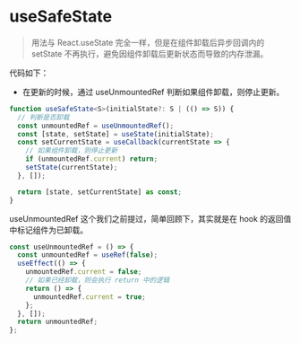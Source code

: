 # useSafeState

> 用法与 React.useState 完全一样，但是在组件卸载后异步回调内的 setState 不再执行，避免因组件卸载后更新状态而导致的内存泄漏。

代码如下：

- 在更新的时候，通过 useUnmountedRef 判断如果组件卸载，则停止更新。

```ts
function useSafeState<S>(initialState?: S | (() => S)) {
  // 判断是否卸载
  const unmountedRef = useUnmountedRef();
  const [state, setState] = useState(initialState);
  const setCurrentState = useCallback(currentState => {
    // 如果组件卸载，则停止更新
    if (unmountedRef.current) return;
    setState(currentState);
  }, []);

  return [state, setCurrentState] as const;
}
```

useUnmountedRef 这个我们之前提过，简单回顾下，其实就是在 hook 的返回值中标记组件为已卸载。

```ts
const useUnmountedRef = () => {
  const unmountedRef = useRef(false);
  useEffect(() => {
    unmountedRef.current = false;
    // 如果已经卸载，则会执行 return 中的逻辑
    return () => {
      unmountedRef.current = true;
    };
  }, []);
  return unmountedRef;
};
```
